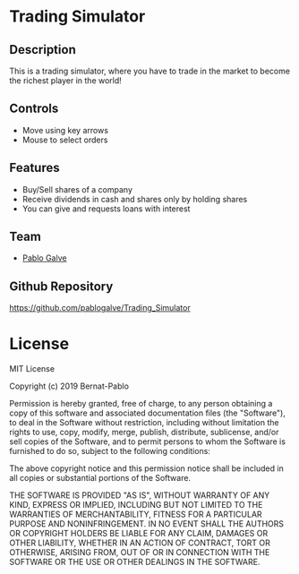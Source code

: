 # Trading Simulator
## Description
This is a trading simulator, where you have to trade in the market to become the richest player in the world!

## Controls
* Move using key arrows
* Mouse to select orders

## Features
* Buy/Sell shares of a company
* Receive dividends in cash and shares only by holding shares
* You can give and requests loans with interest

## Team
* [Pablo Galve](https://github.com/pablogalve)

## Github Repository
https://github.com/pablogalve/Trading_Simulator 
 
# License
MIT License

Copyright (c) 2019 Bernat-Pablo

Permission is hereby granted, free of charge, to any person obtaining a copy
of this software and associated documentation files (the "Software"), to deal
in the Software without restriction, including without limitation the rights
to use, copy, modify, merge, publish, distribute, sublicense, and/or sell
copies of the Software, and to permit persons to whom the Software is
furnished to do so, subject to the following conditions:

The above copyright notice and this permission notice shall be included in all
copies or substantial portions of the Software.

THE SOFTWARE IS PROVIDED "AS IS", WITHOUT WARRANTY OF ANY KIND, EXPRESS OR
IMPLIED, INCLUDING BUT NOT LIMITED TO THE WARRANTIES OF MERCHANTABILITY,
FITNESS FOR A PARTICULAR PURPOSE AND NONINFRINGEMENT. IN NO EVENT SHALL THE
AUTHORS OR COPYRIGHT HOLDERS BE LIABLE FOR ANY CLAIM, DAMAGES OR OTHER
LIABILITY, WHETHER IN AN ACTION OF CONTRACT, TORT OR OTHERWISE, ARISING FROM,
OUT OF OR IN CONNECTION WITH THE SOFTWARE OR THE USE OR OTHER DEALINGS IN THE
SOFTWARE.

